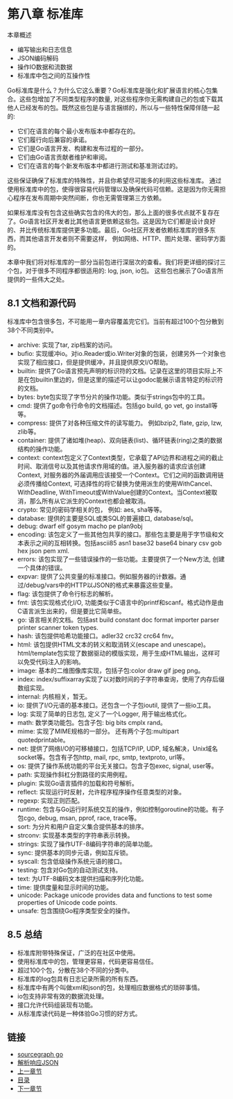 第八章 标准库
====================

本章概述

- 编写输出和日志信息
- JSON编码解码
- 操作IO数据和流数据
- 标准库中包之间的互操作性

Go标准库是什么？为什么它这么重要？Go标准库是强化和扩展语言的核心包集合。这些包增加了不同类型程序的数量, 对这些程序你无需构建自己的包或下载其他人已经发布的包。既然这些包是与语言捆绑的，所以与一些特性保障伴随一起的:
- 它们在语言的每个最小发布版本中都存在的。
- 它们履行向后兼容的承诺。
- 它们是Go语言开发、构建和发布过程的一部分。
- 它们由Go语言贡献者维护和审阅。
- 它们在语言的每个新发布版本中都进行测试和基准测试过的。

这些保证确保了标准库的特殊性，并且你希望尽可能多的利用这些标准库。 通过使用标准库中的包，使得很容易代码管理以及确保代码可信赖。这是因为你无需担心程序在发布周期中突然间断，你也无需管理第三方依赖。

如果标准库没有包含这些确实包含的伟大的包，那么上面的很多优点就不复存在了。Go语言社区开发者比其他语言更依赖这些包。这是因为它们都是设计良好的、并比传统标准库提供更多功能。最后，Go社区开发者依赖标准库的很多东西，而其他语言开发者则不需要这样， 例如网络、HTTP、图片处理、密码学方面的。

本章中我们将对标准库的一部分当前包进行深层次的查看。我们将更详细的探讨三个包，对于很多不同程序都很适用的: log, json, io包。 这些包也展示了Go语言所提供的一些伟大之处。

## 8.1 文档和源代码
标准库中包含很多包，不可能用一章内容覆盖完它们。当前有超过100个包分散到38个不同类别中。

- archive: 实现了tar, zip档案的访问。
- bufio: 实现缓冲io。对io.Reader或io.Writer对象的包装，创建另外一个对象也实现了相应接口，但是提供缓冲，并且提供原文I/O帮助。
- builtin: 提供了Go语言预先声明的标识符的文档。记录在这里的项目实际上不是在包builtin里边的，但是这里的描述可以让godoc能展示语言特定的标识符的文档。
- bytes: byte包实现了字节分片的操作功能。类似于strings包中的工具。
- cmd: 提供了go命令行命令的文档描述。包括go build, go vet, go install等等。
- compress: 提供了对各种压缩文件的读写能力。 例如bzip2, flate, gzip, lzw, zlib等。
- container: 提供了诸如堆(heap)、双向链表(list)、循环链表(ring)之类的数据结构的操作功能。
- context: context包定义了Context类型，它承载了API边界和进程之间的截止时间、取消信号以及其他请求作用域的值。进入服务器的请求应该创建Context, 对服务器的外届调用应该接受一个Context。它们之间的函数调用链必须传播给Context, 可选择性的将它替换为使用派生的使用WithCancel、WithDeadline, WithTimeout或WithValue创建的Context。当Context被取消，那么所有从它派生的Context也都会被取消。
- crypto: 常见的密码学相关的包， 例如: aes, sha等等。
- database: 提供的主要是SQL或类SQL的普遍接口, database/sql。
- debug: dwarf elf gosym macho pe plan9obj
- encoding: 该包定义了一些其他包共享的接口。那些包主要是用于字节级和文本表示之间的互相转换。包括ascii85 asn1 base32 base64 binary csv gob hex json pem xml.
- errors: 该包实现了一些错误操作的一些功能。主要提供了一个New方法, 创建一个具体的错误。
- expvar: 提供了公共变量的标准接口。例如服务器的计数器。通过/debug/vars中的HTTP以JSON的格式来暴露这些变量。
- flag: 该包提供了命令行标志的解析。
- fmt: 该包实现格式化I/O, 功能类似于C语言中的printf和scanf。格式动作是由C语言派生出来的，但是要比它简单些。
- go: 语言相关的文档。包括ast build constant doc format importer parser printer scanner token types.
- hash: 该包提供哈希功能接口。adler32 crc32 crc64 fnv。
- html: 该包提供HTML文本的转义和取消转义(escape and unescape)。 html/template包实现了数据驱动的模版实现，用于生成HTML输出，这样可以免受代码注入的影响。
- image: 基本的二维图像库实现，包括子包:color draw gif jpeg png。
- index: index/suffixarray实现了以对数时间的子字符串查询，使用了内存后缀数组实现。
- internal: 内核相关，暂无。
- io: 提供了I/O元语的基本接口。还包含一个子包ioutil, 提供了一些io工具。
- log: 实现了简单的日志包, 定义了一个Logger, 用于输出格式化。
- math: 数学类功能包。包含子包: big bits cmplx rand。
- mime: 实现了MIME规格的一部分。 还有两个子包:multipart quotedprintable。
- net: 提供了网络I/O的可移植接口，包括TCP/IP, UDP, 域名解决，Unix域名socket等。包含有子包http, mail, rpc, smtp, textproto, url等。
- os: 提供了操作系统功能的平台无关接口。包含子包exec, signal, user等。
- path: 实现操作斜杠分割路径的实用例程。
- plugin: 实现Go语言插件的加载和符号解析。
- reflect: 实现运行时反射，允许程序程序操作任意类型的对象。
- regexp: 实现正则匹配。
- runtime: 包含与Go运行时系统交互的操作，例如控制goroutine的功能。有子包cgo, debug, msan, pprof, race, trace等。
- sort: 为分片和用户自定义集合提供基本的排序。
- strconv: 实现基本类型的字符串表示转换。
- strings: 实现了操作UTF-8编码字符串的简单功能。
- sync: 提供基本的同步元语，例如互斥锁。
- syscall: 包含低级操作系统元语的接口。
- testing: 包含对Go包的自动测试支持。
- text: 为UTF-8编码文本提供扫描和序列化功能。
- time: 提供度量和显示时间的功能。
- unicode: Package unicode provides data and functions to test some properties of Unicode code points.
- unsafe: 包含围绕Go程序类型安全的操作。

## 8.5 总结
- 标准库附带特殊保证，广泛的在社区中使用。
- 使用标准库中的包，管理更容易，代码更容易信任。
- 超过100个包，分散在38个不同的分类中。 
- 标准库的log包具有日志记录所需的所有东西。
- 标准库中有两个叫做xml和json的包，处理相应数据格式的琐碎事情。
- io包支持非常有效的数据流处理。
- 接口允许代码组装现有功能。
- 从标准库读代码是一种体验Go习惯的好方式。

## 链接
- [sourcegraph go](https://sourcegraph.com/github.com/golang/go)
- [解析响应JSON](http://blog.josephmisiti.com/parsing-json-responses-in-golang)
- [上一章节](7.1.md)
- [目录](../README.md)
- [下一章节](9.1.md)
